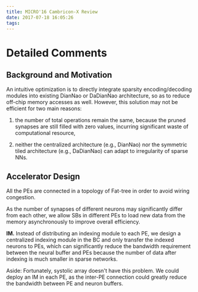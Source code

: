 ```yaml
---
title: MICRO'16 Cambricon-X Review
date: 2017-07-18 16:05:26
tags:
---
```



Detailed Comments
=================

Background and Motivation
-------------------------

An intuitive optimization is to directly integrate sparsity encoding/decoding modules into existing DianNao or DaDianNao architecture, so as to reduce off-chip memory accesses as well. However, this solution may not be efficient for two main reasons: 

1. the number of total operations remain the same, because the pruned synapses are still filled with zero values, incurring significant waste of computational resource,

2. neither the centralized architecture (e.g., DianNao) nor the symmetric tiled architecture (e.g., DaDianNao) can adapt to irregularity of sparse NNs.

Accelerator Design
------------------

All the PEs are connected in a topology of Fat-tree in order to avoid wiring congestion.

As the number of synapses of different neurons may significantly differ from each other, we allow SBs in different PEs to load new data from the memory asynchronously to improve overall efficiency.

**IM.** Instead of distributing an indexing module to each PE, we design a centralized indexing module in the BC and only transfer the indexed neurons to PEs, which can significantly reduce the bandwidth requirement between the neural buffer and PEs because the number of data after indexing is much smaller in sparse networks.

Aside: Fortunately, systolic array doesn't have this problem. We could deploy an IM in each PE, as the inter-PE connection could greatly reduce the bandwidth between PE and neuron buffers.

